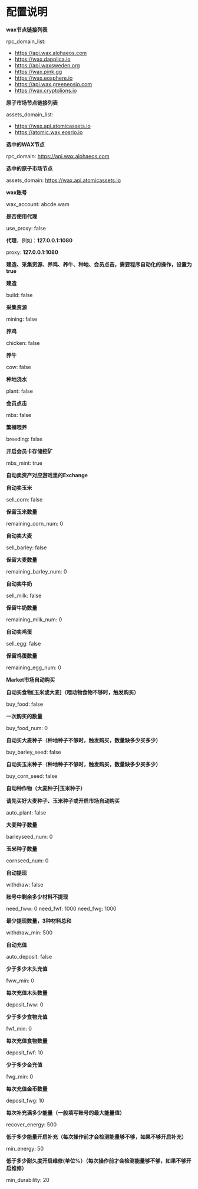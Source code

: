 # 配置说明

**wax节点链接列表**

rpc\_domain\_list:

* https://api.wax.alohaeos.com
* https://wax.dapplica.io
* https://api.waxsweden.org
* https://wax.pink.gg
* https://wax.eosphere.io
* https://api.wax.greeneosio.com
* https://wax.cryptolions.io

**原子市场节点链接列表**

assets\_domain\_list:

* https://wax.api.atomicassets.io
* https://atomic.wax.eosrio.io

**选中的WAX节点**

rpc\_domain: https://api.wax.alohaeos.com

**选中的原子市场节点**

assets\_domain: https://wax.api.atomicassets.io

**wax账号**

wax\_account: abcde.wam

**是否使用代理**

use\_proxy: false&#x20;

**代理**，例如：**127.0.0.1:1080**

proxy: **127.0.0.1:1080**

**建造、采集资源、养鸡、养牛、种地、会员点击，需要程序自动化的操作，设置为true**

**建造**

build: false

**采集资源**

mining: false

**养鸡**

chicken: false

**养牛**

cow: false

**种地浇水**

plant: false

**会员点击**

mbs: false

**繁殖喂养**

breeding: false

**开启会员卡存储挖矿**

mbs\_mint: true

**自动卖资产对应游戏里的Exchange**

**自动卖玉米**

sell\_corn: false

**保留玉米数量**

remaining\_corn\_num: 0

**自动卖大麦**

sell\_barley: false

**保留大麦数量**

remaining\_barley\_num: 0

**自动卖牛奶**

sell\_milk: false

**保留牛奶数量**

remaining\_milk\_num: 0

**自动卖鸡蛋**

sell\_egg: false

**保留鸡蛋数量**

remaining\_egg\_num: 0

**Market市场自动购买**

**自动买食物\[玉米或大麦]（喂动物食物不够时，触发购买）**

buy\_food: false

**一次购买的数量**

buy\_food\_num: 0

**自动买大麦种子（种地种子不够时，触发购买，数量缺多少买多少）**

buy\_barley\_seed: false

**自动买玉米种子（种地种子不够时，触发购买，数量缺多少买多少）**

buy\_corn\_seed: false

**自动种作物（大麦种子|玉米种子）**

**请先买好大麦种子、玉米种子或开启市场自动购买**

auto\_plant: false

**大麦种子数量**

barleyseed\_num: 0

**玉米种子数量**

cornseed\_num: 0

**自动提现**

withdraw: false

**账号中剩余多少材料不提现**

need\_fww: 0 need\_fwf: 1000 need\_fwg: 1000

**最少提现数量，3种材料总和**

withdraw\_min: 500

**自动充值**

auto\_deposit: false

**少于多少木头充值**

fww\_min: 0

**每次充值木头数量**

deposit\_fww: 0

**少于多少食物充值**

fwf\_min: 0

**每次充值食物数量**

deposit\_fwf: 10

**少于多少金充值**

fwg\_min: 0

**每次充值金币数量**

deposit\_fwg: 10

**每次补充满多少能量（一般填写账号的最大能量值）**

recover\_energy: 500

**低于多少能量开启补充（每次操作前才会检测能量够不够，如果不够开启补充）**

min\_energy: 50

**低于多少耐久度开启维修(单位%）（每次操作前才会检测能量够不够，如果不够开启维修）**

min\_durability: 20
